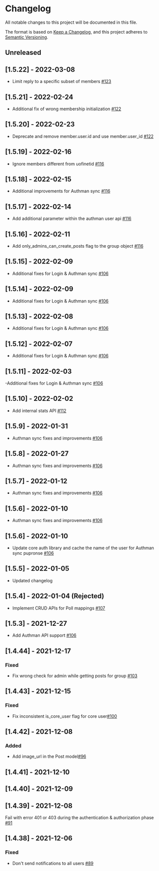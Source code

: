 # Changelog
All notable changes to this project will be documented in this file.

The format is based on [Keep a Changelog](https://keepachangelog.com/en/1.0.0/),
and this project adheres to [Semantic Versioning](https://semver.org/spec/v2.0.0.html).

## Unreleased

## [1.5.22] - 2022-03-08
- Limit reply to a specific subset of members [#123](https://github.com/rokwire/groups-building-block/issues/123)

## [1.5.21] - 2022-02-24
- Additional fix of wrong membership initialization [#122](https://github.com/rokwire/groups-building-block/issues/122)

## [1.5.20] - 2022-02-23
- Deprecate and remove member.user.id and use member.user_id [#122](https://github.com/rokwire/groups-building-block/issues/122)

## [1.5.19] - 2022-02-16
- Ignore members different from uofinetid [#116](https://github.com/rokwire/groups-building-block/issues/116)

## [1.5.18] - 2022-02-15
- Additional improvements for Authman sync [#116](https://github.com/rokwire/groups-building-block/issues/116)

## [1.5.17] - 2022-02-14
- Add additional parameter within the authman user api [#116](https://github.com/rokwire/groups-building-block/issues/116)

## [1.5.16] - 2022-02-11
- Add only_admins_can_create_posts flag to the group object [#116](https://github.com/rokwire/groups-building-block/issues/116)

## [1.5.15] - 2022-02-09
- Additional fixes for Login & Authman sync [#106](https://github.com/rokwire/groups-building-block/issues/106)

## [1.5.14] - 2022-02-09
- Additional fixes for Login & Authman sync [#106](https://github.com/rokwire/groups-building-block/issues/106)

## [1.5.13] - 2022-02-08
- Additional fixes for Login & Authman sync [#106](https://github.com/rokwire/groups-building-block/issues/106)

## [1.5.12] - 2022-02-07
- Additional fixes for Login & Authman sync [#106](https://github.com/rokwire/groups-building-block/issues/106)

## [1.5.11] - 2022-02-03
-Additional fixes for Login & Authman sync [#106](https://github.com/rokwire/groups-building-block/issues/106)

## [1.5.10] - 2022-02-02
- Add internal stats API [#112](https://github.com/rokwire/groups-building-block/issues/112)

## [1.5.9] - 2022-01-31
- Authman sync fixes and improvements [#106](https://github.com/rokwire/groups-building-block/issues/106)

## [1.5.8] - 2022-01-27
- Authman sync fixes and improvements [#106](https://github.com/rokwire/groups-building-block/issues/106)

## [1.5.7] - 2022-01-12
- Authman sync fixes and improvements [#106](https://github.com/rokwire/groups-building-block/issues/106)

## [1.5.6] - 2022-01-10
- Authman sync fixes and improvements [#106](https://github.com/rokwire/groups-building-block/issues/106)

## [1.5.6] - 2022-01-10
- Update core auth library and cache the name of the user for Authman sync pupronse [#106](https://github.com/rokwire/groups-building-block/issues/106)

## [1.5.5] - 2022-01-05 
- Updated changelog

## [1.5.4] - 2022-01-04 (Rejected)
- Implement CRUD APIs for Poll mappings [#107](https://github.com/rokwire/groups-building-block/issues/107)

## [1.5.3] - 2021-12-27
- Add Authman API support [#106](https://github.com/rokwire/groups-building-block/issues/106)

## [1.4.44] - 2021-12-17
### Fixed
- Fix wrong check for admin while getting posts for group [#103](https://github.com/rokwire/groups-building-block/issues/103)

## [1.4.43] - 2021-12-15
### Fixed
- Fix inconsistent is_core_user flag for core user[#100](https://github.com/rokwire/groups-building-block/issues/100)

## [1.4.42] - 2021-12-08
### Added
- Add image_url in the Post model[#96](https://github.com/rokwire/groups-building-block/issues/96)

## [1.4.41] - 2021-12-10
## [1.4.40] - 2021-12-09

## [1.4.39] - 2021-12-08
Fail with error 401 or 403 during the authentication & authorization phase [#91](https://github.com/rokwire/groups-building-block/issues/91)

## [1.4.38] - 2021-12-06
### Fixed
- Don't send notifications to all users [#89](https://github.com/rokwire/groups-building-block/issues/89)

